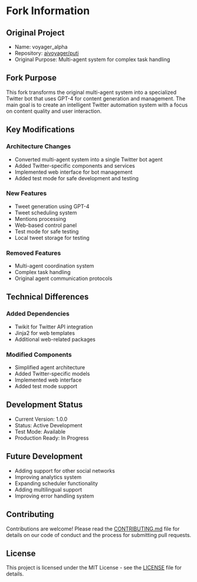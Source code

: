 # Fork Information

## Original Project
- Name: voyager_alpha
- Repository: [aivoyager/puti](https://github.com/aivoyager/puti)
- Original Purpose: Multi-agent system for complex task handling

## Fork Purpose
This fork transforms the original multi-agent system into a specialized Twitter bot that uses GPT-4 for content generation and management. The main goal is to create an intelligent Twitter automation system with a focus on content quality and user interaction.

## Key Modifications

### Architecture Changes
- Converted multi-agent system into a single Twitter bot agent
- Added Twitter-specific components and services
- Implemented web interface for bot management
- Added test mode for safe development and testing

### New Features
- Tweet generation using GPT-4
- Tweet scheduling system
- Mentions processing
- Web-based control panel
- Test mode for safe testing
- Local tweet storage for testing

### Removed Features
- Multi-agent coordination system
- Complex task handling
- Original agent communication protocols

## Technical Differences

### Added Dependencies
- Twikit for Twitter API integration
- Jinja2 for web templates
- Additional web-related packages

### Modified Components
- Simplified agent architecture
- Added Twitter-specific models
- Implemented web interface
- Added test mode support

## Development Status
- Current Version: 1.0.0
- Status: Active Development
- Test Mode: Available
- Production Ready: In Progress

## Future Development
- Adding support for other social networks
- Improving analytics system
- Expanding scheduler functionality
- Adding multilingual support
- Improving error handling system

## Contributing
Contributions are welcome! Please read the [CONTRIBUTING.md](CONTRIBUTING.md) file for details on our code of conduct and the process for submitting pull requests.

## License
This project is licensed under the MIT License - see the [LICENSE](LICENSE) file for details. 